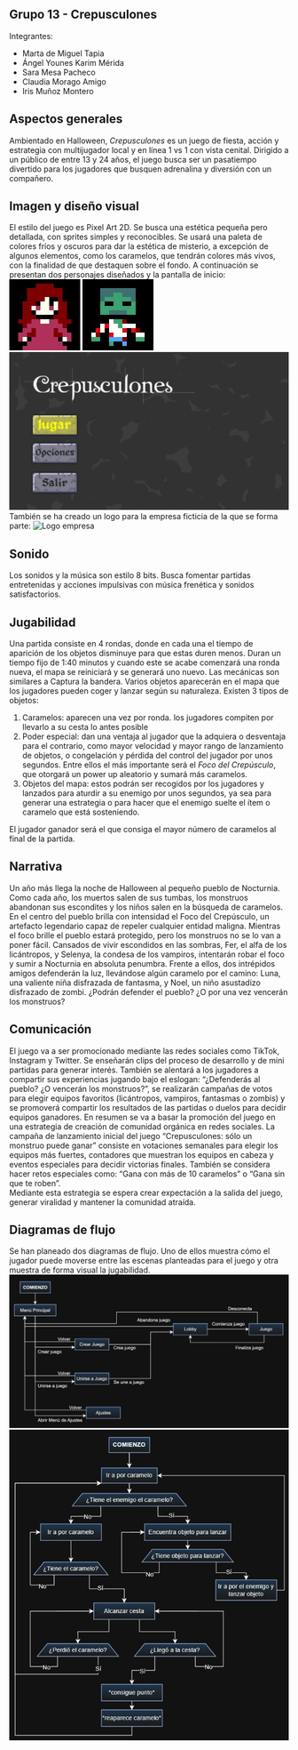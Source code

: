 ## Grupo 13 - Crepusculones

Integrantes:
* Marta de Miguel Tapia
* Ángel Younes Karim Mérida
* Sara Mesa Pacheco
* Claudia Morago Amigo
* Iris Muñoz Montero

## Aspectos generales
Ambientado en Halloween, _Crepusculones_ es un juego de fiesta, acción y estrategia con  multijugador local y en línea 1 vs 1 con vista cenital. Dirigido a un público de entre 13 y 24 años, el juego busca ser un pasatiempo divertido para los jugadores que busquen adrenalina y diversión con un compañero.

## Imagen y diseño visual
El estilo del juego es Pixel Art 2D. Se busca una estética pequeña pero detallada, con sprites simples y reconocibles.
Se usará una paleta de colores fríos y oscuros para dar la estética de misterio, a excepción de algunos elementos,  como los caramelos,  que tendrán colores más vivos, con la finalidad de que destaquen sobre el fondo. 
A continuación se presentan dos personajes diseñados y la pantalla de inicio:
![Personaje 1](/imagenes/personaje_1.jpeg)
![Personaje 2](/imagenes/personaje_2.jpeg)
![Pantalla de inicio](/imagenes/pantalla_de_inicio.jpeg)
También se ha creado un logo para la empresa ficticia de la que se forma parte:
![Logo empresa](/imagenes/logo_empresa.jpeg)

## Sonido
Los sonidos y la música son estilo 8 bits. Busca fomentar partidas entretenidas y acciones impulsivas con música frenética y sonidos satisfactorios.

## Jugabilidad
Una partida consiste en 4 rondas, donde en cada una el tiempo de aparición de los objetos disminuye para que estas duren menos. Duran un tiempo fijo de 1:40 minutos y cuando este se acabe comenzará una ronda nueva, el mapa se reiniciará y se generará uno nuevo. 
Las mecánicas son similares a Captura la bandera. Varios objetos aparecerán en el mapa que los jugadores pueden coger y lanzar según su naturaleza. Existen 3 tipos de objetos:
1. Caramelos: aparecen una vez por ronda. los jugadores compiten por llevarlo a su cesta lo antes posible
2. Poder especial: dan una ventaja al jugador que la adquiera o desventaja para el contrario, como mayor velocidad y mayor rango de lanzamiento de objetos, o congelación y pérdida del control del jugador por unos segundos. Entre ellos el más importante será el _Foco del Crepúsculo_, que otorgará un power up aleatorio y sumará más caramelos.
3. Objetos del mapa: estos podrán ser recogidos por los jugadores y lanzados para aturdir a su enemigo por unos segundos, ya sea para generar una estrategia o para hacer que el enemigo suelte el ítem o caramelo que está sosteniendo.

El jugador ganador será el que consiga el mayor número de caramelos al final de la partida.

## Narrativa
Un año más llega la noche de Halloween al pequeño pueblo de Nocturnia. Como cada año, los muertos salen de sus tumbas, los monstruos abandonan sus escondites y los niños salen en la búsqueda de caramelos. 
En el centro del pueblo brilla con intensidad el Foco del Crepúsculo, un artefacto legendario capaz de repeler cualquier entidad maligna. Mientras el foco brille el pueblo estará protegido, pero los monstruos no se lo van a poner fácil.
Cansados de vivir escondidos en las sombras, Fer, el alfa de los licántropos, y Selenya, la condesa de los vampiros, intentarán robar el foco y sumir a Nocturnia en absoluta penumbra. 
Frente a ellos, dos intrépidos amigos defenderán la luz, llevándose algún caramelo por el camino: Luna, una valiente niña disfrazada de fantasma, y Noel, un niño asustadizo disfrazado de zombi.
¿Podrán defender el pueblo? ¿O por una vez vencerán los monstruos? 

## Comunicación
El juego va a ser promocionado mediante las redes sociales como TikTok, Instagram y Twitter. Se enseñarán clips del proceso de desarrollo y de mini partidas para generar interés. También se alentará a los jugadores a compartir sus experiencias jugando bajo el eslogan: “¿Defenderás al pueblo? ¿O vencerán los monstruos?”, se realizarán campañas de votos para elegir equipos favoritos (licántropos, vampiros, fantasmas o zombis) y se promoverá compartir los resultados de las partidas o duelos para decidir equipos ganadores. En resumen se va a basar la promoción del juego en una estrategia de creación de comunidad orgánica en redes sociales. 
La campaña de lanzamiento inicial del juego “Crepusculones: sólo un monstruo puede ganar” consiste en votaciones semanales para elegir los equipos más fuertes, contadores que muestran los equipos en cabeza y eventos especiales para decidir victorias finales. También se considera hacer retos especiales como: “Gana con más de 10 caramelos” o “Gana sin que te roben”.  
Mediante esta estrategia se espera crear expectación a la salida del juego, generar viralidad y mantener la comunidad atraída.

## Diagramas de flujo
Se han planeado dos diagramas de flujo. Uno de ellos muestra cómo el jugador puede moverse entre las escenas planteadas para el juego y otra muestra de forma visual la jugabilidad. 
![Escenas](/imagenes/ddf_1.jpeg)
![Jugabilidad](/imagenes/ddf_2.jpeg)
